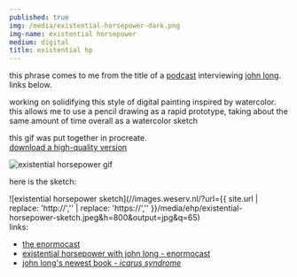 ```yaml
---
published: true
img: /media/existential-horsepower-dark.png
img-name: existential horsepower
medium: digital
title: existential hp
---
```

   
   
this phrase comes to me from the title of a [podcast][1] interviewing [john long][2].  links below.
  
working on solidifying this style of digital painting inspired by watercolor.  this allows me to use a pencil drawing as a rapid prototype, taking about the same amount of time overall as a watercolor sketch  
  
  
this gif was put together in procreate.  
[download a high-quality version][3]  
  
![existential horsepower gif][image-1]  
  
  
here is the sketch:  
  
![existential horsepower sketch](//images.weserv.nl/?url={{ site.url | replace: 'http://','' | replace: 'https://','' }}/media/ehp/existential-horsepower-sketch.jpeg&h=800&output=jpg&q=65)  
links:  
- [the enormocast][4]  
- [existential horsepower with john long - enormocast][5]  
- [john long's newest book - *icarus syndrome*][6]  
  
  
  

[1]:	https://enormocast.com/2021/07/enormocast-223-john-long-existential-horsepower/
[2]:	https://en.wikipedia.org/wiki/John_Long_(climber)
[3]:	http://www.scottkilts.com/media/ehp/existential-horsepower.gif
[4]:	https://enormocast.com
[5]:	https://enormocast.com/2021/07/enormocast-223-john-long-existential-horsepower/
[6]:	https://www.diangelopublications.com/books/icarus-syndrome?rq=icarus

[image-1]:	/media/ehp/existential-horsepower-web.gif